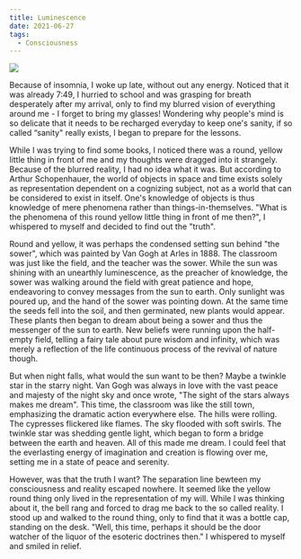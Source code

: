 ```yaml
---
title: Luminescence
date: 2021-06-27
tags:
  - Consciousness
---
```


![](https://cdn.jsdelivr.net/gh/raptazure/cdn/blog/night.png)

Because of insomnia, I woke up late, without out any energy. Noticed that it was already 7:49, I hurried to school and was grasping for breath desperately after my arrival, only to find my blurred vision of everything around me - I forget to bring my glasses! Wondering why people's mind is so delicate that it needs to be recharged everyday to keep one's sanity, if so called “sanity" really exists,  I began to prepare for the lessons. 

<!--more-->

While I was trying to find some books, I noticed there was a round, yellow little thing in front of me and my thoughts were dragged into it strangely. Because of the blurred reality, I had no idea what it was. But according to Arthur Schopenhauer, the world of objects in space and time exists solely as representation dependent on a cognizing subject, not as a world that can be considered to exist in itself. One's knowledge of objects is thus knowledge of mere phenomena rather than things-in-themselves. "What is the phenomena of this round yellow little thing in front of me then?", I whispered to myself and decided to find out the "truth".

Round and yellow, it was perhaps the condensed setting sun behind "the sower", which was painted by Van Gogh at Arles in 1888. The classroom was just like the field, and the teacher was the sower. While the sun was shining with an unearthly luminescence, as the preacher of knowledge, the sower was walking around the field with great patience and hope, endeavoring to convey messages from the sun to earth. Only sunlight was poured up, and the hand of the sower was pointing down. At the same time the seeds fell into the soil, and then germinated, new plants would appear. These plants then began to dream about being a sower and thus the messenger of the sun to earth. New beliefs were running upon the half-empty field, telling a fairy tale about pure wisdom and infinity, which was merely a reflection of the life continuous process of the revival of nature though.

But when night falls, what would the sun want to be then? Maybe a twinkle star in the starry night. Van Gogh was always in love with the vast peace and majesty of the night sky and once wrote, "The sight of the stars always makes me dream". This time, the classroom was like the still town, emphasizing the dramatic action everywhere else. The hills were rolling. The cypresses flickered like flames. The sky flooded with soft swirls. The twinkle star was shedding gentle light, which began to form a bridge between the earth and heaven. All of this made me dream. I could feel that the everlasting energy of imagination and creation is flowing over me, setting me in a state of peace and serenity.

However, was that the truth I want? The separation line bewteen my consciousness and reality escaped nowhere. It seemed like the yellow round thing only lived in the representation of my will. While I was thinking about it, the bell rang and forced to drag me back to the so called reality. I stood up and walked to the round thing, only to find that it was a bottle cap, standing on the desk. "Well, this time, perhaps it should be the door watcher of the liquor of the esoteric doctrines then." I whispered to myself and smiled in relief.
